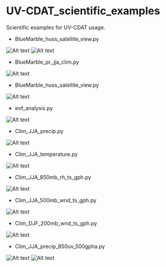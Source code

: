 # UV-CDAT_scientific_examples

Scientific examples for UV-CDAT usage.

* BlueMarble_huss_satellite_view.py

![Alt text](./plots/BlueMarble_huss_satellite_view_daytimeview.png?raw=true "Specific Humidity Snapshot")
![Alt text](./plots/BlueMarble_huss_satellite_view_nighttimeview.png?raw=true "Specific Humidity Snapshot")

* BlueMarble_pr_jja_clim.py 

![Alt text](./plots/BlueMarble_pr_jja_clim.png?raw=true "Seasonal -JJA- Precipitation Climatology")

* BlueMarble_huss_satellite_view.py 

![Alt text](./plots/BlueMarble_huss_jja_clim.png?raw=true "Seasonal -JJA- Precipitation Climatology")

* eof_analysis.py

![Alt text](./plots/eof_analysis.png?raw=true "Monthly SST EOF analysis")

* Clim_JJA_precip.py 

![Alt text](./plots/example_sfc_pr_jja_clim.png?raw=true "Seasonal -JJA- Precipitation Climatology")

* Clim_JJA_temperature.py

![Alt text](./plots/example_sfc_tas_jja_clim.png?raw=true "Seasonal -JJA- Temperature Climatology")

* Clim_JJA_850mb_rh_ts_gph.py 

![Alt text](./plots/example_850mb_rh_ts_gph_jja_clim.png?raw=true "Seasonal -JJA- Climatology at 850hPa level")

* Clim_JJA_500mb_wnd_ts_gph.py

![Alt text](./plots/example_500mb_wnd_ts_gph_jja_clim.png?raw=true "Seasonal -JJA- Climatology at 500hPa level")

* Clim_DJF_200mb_wnd_ts_gph.py

![Alt text](./plots/example_200mb_wnd_ts_gph_djf_clim.png?raw=true "Seasonal -DJF- Climatology at 200hPa level")

* Clim_JJA_precip_850uv_500gpha.py

![Alt text](./plots/Clim_JJA_precip_850uv_500gpha_global.png?raw=true "Seasonal -JJA- Climatology")
![Alt text](./plots/Clim_JJA_precip_850uv_500gpha_asia.png?raw=true "Seasonal -JJA- Climatology")

